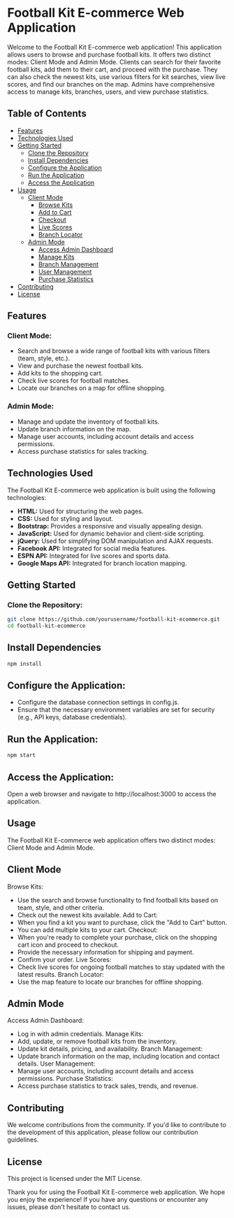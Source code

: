 # Football Kit E-commerce Web Application

Welcome to the Football Kit E-commerce web application! This application allows users to browse and purchase football kits. It offers two distinct modes: Client Mode and Admin Mode. Clients can search for their favorite football kits, add them to their cart, and proceed with the purchase. They can also check the newest kits, use various filters for kit searches, view live scores, and find our branches on the map. Admins have comprehensive access to manage kits, branches, users, and view purchase statistics.

## Table of Contents

- [Features](#features)
- [Technologies Used](#technologies-used)
- [Getting Started](#getting-started)
  - [Clone the Repository](#clone-the-repository)
  - [Install Dependencies](#install-dependencies)
  - [Configure the Application](#configure-the-application)
  - [Run the Application](#run-the-application)
  - [Access the Application](#access-the-application)
- [Usage](#usage)
  - [Client Mode](#client-mode)
    - [Browse Kits](#browse-kits)
    - [Add to Cart](#add-to-cart)
    - [Checkout](#checkout)
    - [Live Scores](#live-scores)
    - [Branch Locator](#branch-locator)
  - [Admin Mode](#admin-mode)
    - [Access Admin Dashboard](#access-admin-dashboard)
    - [Manage Kits](#manage-kits)
    - [Branch Management](#branch-management)
    - [User Management](#user-management)
    - [Purchase Statistics](#purchase-statistics)
- [Contributing](#contributing)
- [License](#license)

## Features

### Client Mode:

- Search and browse a wide range of football kits with various filters (team, style, etc.).
- View and purchase the newest football kits.
- Add kits to the shopping cart.
- Check live scores for football matches.
- Locate our branches on a map for offline shopping.

### Admin Mode:

- Manage and update the inventory of football kits.
- Update branch information on the map.
- Manage user accounts, including account details and access permissions.
- Access purchase statistics for sales tracking.

## Technologies Used

The Football Kit E-commerce web application is built using the following technologies:

- **HTML:** Used for structuring the web pages.
- **CSS:** Used for styling and layout.
- **Bootstrap:** Provides a responsive and visually appealing design.
- **JavaScript:** Used for dynamic behavior and client-side scripting.
- **jQuery:** Used for simplifying DOM manipulation and AJAX requests.
- **Facebook API:** Integrated for social media features.
- **ESPN API:** Integrated for live scores and sports data.
- **Google Maps API:** Integrated for branch location mapping.

## Getting Started

### Clone the Repository:

```bash
git clone https://github.com/yourusername/football-kit-ecommerce.git
cd football-kit-ecommerce
```
## Install Dependencies
```bash
npm install
```
## Configure the Application:
- Configure the database connection settings in config.js.
- Ensure that the necessary environment variables are set for security (e.g., API keys, database credentials).
## Run the Application:
```bash
npm start
```
## Access the Application:
Open a web browser and navigate to http://localhost:3000 to access the application.

## Usage
The Football Kit E-commerce web application offers two distinct modes: Client Mode and Admin Mode.

## Client Mode
Browse Kits:
- Use the search and browse functionality to find football kits based on team, style, and other criteria.
- Check out the newest kits available.
Add to Cart:
- When you find a kit you want to purchase, click the "Add to Cart" button.
- You can add multiple kits to your cart.
Checkout:
- When you're ready to complete your purchase, click on the shopping cart icon and proceed to checkout.
- Provide the necessary information for shipping and payment.
- Confirm your order.
Live Scores:
- Check live scores for ongoing football matches to stay updated with the latest results.
Branch Locator:
- Use the map feature to locate our branches for offline shopping.
## Admin Mode
Access Admin Dashboard:
- Log in with admin credentials.
Manage Kits:
- Add, update, or remove football kits from the inventory.
- Update kit details, pricing, and availability.
Branch Management:
- Update branch information on the map, including location and contact details.
User Management:
- Manage user accounts, including account details and access permissions.
Purchase Statistics:
- Access purchase statistics to track sales, trends, and revenue.
## Contributing
We welcome contributions from the community. If you'd like to contribute to the development of this application, please follow our contribution guidelines.

## License
This project is licensed under the MIT License.

Thank you for using the Football Kit E-commerce web application. We hope you enjoy the experience! If you have any questions or encounter any issues, please don't hesitate to contact us.
